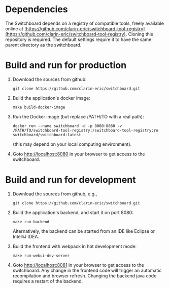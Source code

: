 # Dependencies

The Switchboard depends on a registry of compatible tools, freely available online at
[https://github.com/clarin-eric/switchboard-tool-registry](https://github.com/clarin-eric/switchboard-tool-registry).
Cloning this repository is required. The default settings require it to have the same parent directory as the switchboard.

# Build and run for production

1. Download the sources from github:

   ```git clone https://github.com/clarin-eric/switchboard.git```

2. Build the application's docker image:

   ```make build-docker-image```

3. Run the Docker image (but replace /PATH/TO with a real path):

   ```docker run --name switchboard -d -p 8080:8080 -v /PATH/TO/switchboard-tool-registry:/switchboard-tool-registry:ro switchboard/switchboard:latest ```

   (this may depend on your local computing environment).

4. Goto [http://localhost:8080](http://localhost:8080) in your browser to get access to the switchboard.

# Build and run for development

1. Download the sources from github, e.g.,

   ```git clone https://github.com/clarin-eric/switchboard.git```

2. Build the application's backend, and start it on port 8080:

   ```make run-backend```

   Alternatively, the backend can be started from an IDE like Eclipse or IntelliJ IDEA.

3. Build the frontend with webpack in hot development mode:

   ```make run-webui-dev-server```

4. Goto [http://localhost:8081](http://localhost:8081) in your browser to get access to the switchboard.
   Any change in the frontend code will trigger an automatic recompilation and browser refresh.
   Changing the backend java code requires a restart of the backend.
